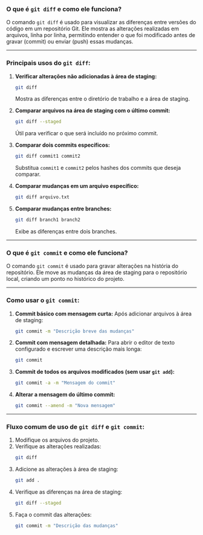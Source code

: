 ### **O que é `git diff` e como ele funciona?**

O comando `git diff` é usado para visualizar as diferenças entre versões do código em um repositório Git. Ele mostra as alterações realizadas em arquivos, linha por linha, permitindo entender o que foi modificado antes de gravar (commit) ou enviar (push) essas mudanças.

---

### **Principais usos do `git diff`:**

1. **Verificar alterações não adicionadas à área de staging:**
   ```bash
   git diff
   ```
   Mostra as diferenças entre o diretório de trabalho e a área de staging.

2. **Comparar arquivos na área de staging com o último commit:**
   ```bash
   git diff --staged
   ```
   Útil para verificar o que será incluído no próximo commit.

3. **Comparar dois commits específicos:**
   ```bash
   git diff commit1 commit2
   ```
   Substitua `commit1` e `commit2` pelos hashes dos commits que deseja comparar.

4. **Comparar mudanças em um arquivo específico:**
   ```bash
   git diff arquivo.txt
   ```

5. **Comparar mudanças entre branches:**
   ```bash
   git diff branch1 branch2
   ```
   Exibe as diferenças entre dois branches.

---

### **O que é `git commit` e como ele funciona?**

O comando `git commit` é usado para gravar alterações na história do repositório. Ele move as mudanças da área de staging para o repositório local, criando um ponto no histórico do projeto.

---

### **Como usar o `git commit`:**

1. **Commit básico com mensagem curta:**
   Após adicionar arquivos à área de staging:
   ```bash
   git commit -m "Descrição breve das mudanças"
   ```

2. **Commit com mensagem detalhada:**
   Para abrir o editor de texto configurado e escrever uma descrição mais longa:
   ```bash
   git commit
   ```

3. **Commit de todos os arquivos modificados (sem usar `git add`):**
   ```bash
   git commit -a -m "Mensagem do commit"
   ```

4. **Alterar a mensagem do último commit:**
   ```bash
   git commit --amend -m "Nova mensagem"
   ```

---

### **Fluxo comum de uso de `git diff` e `git commit`:**

1. Modifique os arquivos do projeto.
2. Verifique as alterações realizadas:
   ```bash
   git diff
   ```
3. Adicione as alterações à área de staging:
   ```bash
   git add .
   ```
4. Verifique as diferenças na área de staging:
   ```bash
   git diff --staged
   ```
5. Faça o commit das alterações:
   ```bash
   git commit -m "Descrição das mudanças"
   ```

